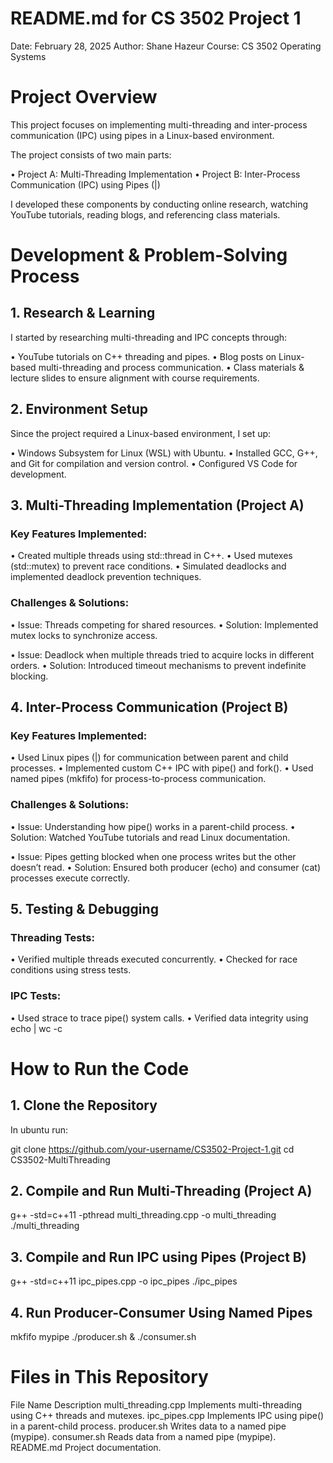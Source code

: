 # README.md for CS 3502 Project 1
Date: February 28, 2025
Author: Shane Hazeur
Course: CS 3502 Operating Systems

# Project Overview

This project focuses on implementing multi-threading and inter-process communication (IPC) using pipes in a Linux-based environment.

The project consists of two main parts:

• Project A: Multi-Threading Implementation
• Project B: Inter-Process Communication (IPC) using Pipes (|)

I developed these components by conducting online research, watching YouTube tutorials, reading blogs, and referencing class materials.


# Development & Problem-Solving Process

## 1. Research & Learning
I started by researching multi-threading and IPC concepts through:

• YouTube tutorials on C++ threading and pipes.
• Blog posts on Linux-based multi-threading and process communication.
• Class materials & lecture slides to ensure alignment with course requirements.

## 2. Environment Setup
Since the project required a Linux-based environment, I set up:

• Windows Subsystem for Linux (WSL) with Ubuntu.
• Installed GCC, G++, and Git for compilation and version control.
• Configured VS Code for development.

## 3. Multi-Threading Implementation (Project A)
### Key Features Implemented:

• Created multiple threads using std::thread in C++.
• Used mutexes (std::mutex) to prevent race conditions.
• Simulated deadlocks and implemented deadlock prevention techniques.

### Challenges & Solutions:

• Issue: Threads competing for shared resources.
• Solution: Implemented mutex locks to synchronize access.

• Issue: Deadlock when multiple threads tried to acquire locks in different orders.
• Solution: Introduced timeout mechanisms to prevent indefinite blocking.

## 4. Inter-Process Communication (Project B)
### Key Features Implemented:

• Used Linux pipes (|) for communication between parent and child processes.
• Implemented custom C++ IPC with pipe() and fork().
• Used named pipes (mkfifo) for process-to-process communication.

### Challenges & Solutions:

• Issue: Understanding how pipe() works in a parent-child process.
• Solution: Watched YouTube tutorials and read Linux documentation.

• Issue: Pipes getting blocked when one process writes but the other doesn’t read.
• Solution: Ensured both producer (echo) and consumer (cat) processes execute correctly.

## 5. Testing & Debugging
### Threading Tests:

• Verified multiple threads executed concurrently.
• Checked for race conditions using stress tests.

### IPC Tests:

• Used strace to trace pipe() system calls.
• Verified data integrity using echo | wc -c



# How to Run the Code

## 1. Clone the Repository
In ubuntu run:

git clone https://github.com/your-username/CS3502-Project-1.git
cd CS3502-MultiThreading

## 2. Compile and Run Multi-Threading (Project A)

g++ -std=c++11 -pthread multi_threading.cpp -o multi_threading
./multi_threading

## 3. Compile and Run IPC using Pipes (Project B)

g++ -std=c++11 ipc_pipes.cpp -o ipc_pipes
./ipc_pipes

## 4. Run Producer-Consumer Using Named Pipes

mkfifo mypipe
./producer.sh &
./consumer.sh

# Files in This Repository

File Name	                Description
multi_threading.cpp	        Implements multi-threading using C++ threads and mutexes.
ipc_pipes.cpp	            Implements IPC using pipe() in a parent-child process.
producer.sh	                Writes data to a named pipe (mypipe).
consumer.sh	                Reads data from a named pipe (mypipe).
README.md	                Project documentation.
